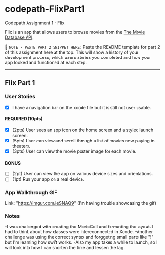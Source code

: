 # codepath-FlixPart1
Codepath Assignment 1 - Flix 


Flix is an app that allows users to browse movies from the [The Movie Database API](http://docs.themoviedb.apiary.io/#).

📝 `NOTE - PASTE PART 2 SNIPPET HERE:` Paste the README template for part 2 of this assignment here at the top. This will show a history of your development process, which users stories you completed and how your app looked and functioned at each step.

---

## Flix Part 1

### User Stories
- [x] I have a navigation bar on the xcode file but it is still not user usable. 

#### REQUIRED (10pts)
- [x] (2pts) User sees an app icon on the home screen and a styled launch screen.
- [x] (5pts) User can view and scroll through a list of movies now playing in theaters.
- [x] (3pts) User can view the movie poster image for each movie.

#### BONUS
- [ ] (2pt) User can view the app on various device sizes and orientations.
- [ ] (1pt) Run your app on a real device.

### App Walkthrough GIF

Link: "https://imgur.com/IeSNAQ9" (I'm having trouble showcasing the gif) 

### Notes
-I was challenged with creating the MovieCell and formatting the layout. I had to think about how classes were intereconnected in Xcode. 
 -Another challenge was using the correct syntax and forggeting small parts like "!" but I'm learning how swift works. 
 -Also my app takes a while to launch, so I will look into how I can shorten the time and lessen the lag. 
